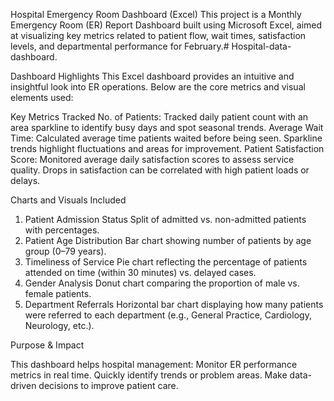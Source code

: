 Hospital Emergency Room Dashboard (Excel)
This project is a Monthly Emergency Room (ER) Report Dashboard built using Microsoft Excel, aimed at visualizing key metrics related to patient flow, wait times, satisfaction levels, and departmental performance for February.# Hospital-data-dashboard.

Dashboard Highlights
This Excel dashboard provides an intuitive and insightful look into ER operations. Below are the core metrics and visual elements used:

Key Metrics Tracked
No. of Patients:
Tracked daily patient count with an area sparkline to identify busy days and spot seasonal trends.
Average Wait Time:
Calculated average time patients waited before being seen. Sparkline trends highlight fluctuations and areas for improvement.
Patient Satisfaction Score:
Monitored average daily satisfaction scores to assess service quality. Drops in satisfaction can be correlated with high patient loads or delays.

Charts and Visuals Included
1. Patient Admission Status
Split of admitted vs. non-admitted patients with percentages.
2. Patient Age Distribution
Bar chart showing number of patients by age group (0–79 years).
3. Timeliness of Service
Pie chart reflecting the percentage of patients attended on time (within 30 minutes) vs. delayed cases.
4. Gender Analysis
Donut chart comparing the proportion of male vs. female patients.
5. Department Referrals
Horizontal bar chart displaying how many patients were referred to each department (e.g., General Practice, Cardiology, Neurology, etc.).

Purpose & Impact

This dashboard helps hospital management:
Monitor ER performance metrics in real time.
Quickly identify trends or problem areas.
Make data-driven decisions to improve patient care.
